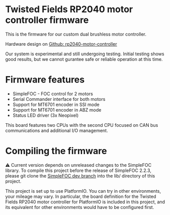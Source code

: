 # Twisted Fields RP2040 motor controller firmware

This is the firmware for our custom dual brushless motor controller.

Hardware design on [Github: rp2040-motor-controller](https://github.com/Twisted-Fields/rp2040-motor-controller)

Our system is experimental and still undergoing testing.
Initial testing shows good results, but we cannot gurantee 
safe or reliable operation at this time.

# Firmware features

- SimpleFOC - FOC control for 2 motors
- Serial Commander interface for both motors
- Support for MT6701 encoder in SSI mode
- Support for MT6701 encoder in ABZ mode
- Status LED driver (3x Neopixel)

This board features two CPUs with the second CPU focused on
CAN bus communications and additional I/O management.


# Compiling the firmware

:warning: Current version depends on unreleased changes to the SimpleFOC library. To compile this project before the release of SimpleFOC 2.2.3, please git clone the [SimpleFOC dev branch](https://github.com/simplefoc/Arduino-FOC/tree/dev) into the lib/ directory of this project.

This project is set up to use PlatformIO. You can try in other environments, your mileage may vary. In particular, the board definition for the Twisted Fields RP2040 motor controller for PlatformIO is included in this project, and its equivalent for other environments would have to be configured first.